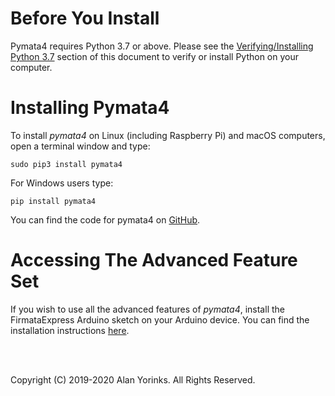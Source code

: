 # Before You Install

Pymata4 requires Python 3.7 or above.
Please see the [Verifying/Installing Python 3.7](/pymata4/python_3_7.install/)
 section of this
document to verify or install Python on your computer.

# Installing Pymata4

To install _pymata4_ on Linux (including Raspberry Pi) and macOS computers, open a terminal window and type:

```
sudo pip3 install pymata4
```

For Windows users type:

```
pip install pymata4
```

You can find the code for pymata4 on [GitHub](https://github.com/MrYsLab/pymata-express).

# Accessing The Advanced Feature Set

If you wish to use all the advanced features of _pymata4_, install the FirmataExpress Arduino sketch on your Arduino
device. You can find the installation instructions [here](/firmata_express/).


<br>
<br>


Copyright (C) 2019-2020 Alan Yorinks. All Rights Reserved.
